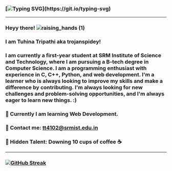    ### [![Typing SVG](https://readme-typing-svg.demolab.com/?lines=Student;Blockchain+Enthusiast;Web+Development;AI+and+ML;)](https://git.io/typing-svg)
---
### Heyy there! ![raising_hands (1)](https://user-images.githubusercontent.com/119059108/206947743-cb78393a-5eda-4b65-9fda-d281df01798a.gif)
###  I am Tuhina Tripathi aka trojanspidey!
### I am currently a first-year student at SRM Institute of Science and Technology, where I am pursuing a B-tech degree in Computer Science. I am a programming enthusiast with experience in C, C++, Python, and web development. I'm a learner who is always looking to improve my skills and make a difference by contributing. I'm always looking for new challenges and problem-solving opportunities, and I'm always eager to learn new things. :)

### 🌱 Currently I am learning Web Development. 
### 🌱 Contact me: tt4102@srmist.edu.in
### 🌱 Hidden Talent: Downing 10 cups of coffee ☕ 
---

### [![GitHub Streak](https://streak-stats.demolab.com?user=TROJANSPIDEY&theme=monokai)](https://git.io/streak-stats)
